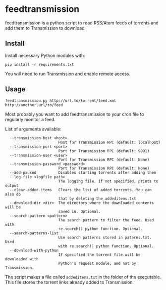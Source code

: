 # feedtransmission
feedtransmission is a python script to read RSS/Atom feeds of torrents and add them to Transmission to download

## Install

Install necessary Python modules with:
```
pip install -r requirements.txt 
```

You will need to run Transmission and enable remote access.

## Usage

```
feedtransmission.py http://url.to/torrent/feed.xml http://another.url/to/feed
```

Most probably you want to add feedtransmission to your cron file to regularly monitor a feed.

List of arguments available:
```
  --transmission-host <host>
                        Host for Transmission RPC (default: localhost)
  --transmission-port <port>
                        Port for Transmission RPC (default: 9091)
  --transmission-user <user>
                        Port for Transmission RPC (default: None)
  --transmission-password <password>
                        Port for Transmission RPC (default: None)
  --add-paused          Disables starting torrents after adding them
  --log-file <logfile path>
                        The logging file, if not specified, prints to output
  --clear-added-items   Clears the list of added torrents. You can also do
                        that by deleting the addeditems.txt
  --download-dir <dir>  The directory where the downloaded contents will be
                        saved in. Optional.
  --search-pattern <pattern>
                        The search pattern to filter the feed. Used with 
                        re.search() python function. Optional.
  --search-patterns-list
                        Use search patterns stored in paterns.txt. Used 
                        with re.search() python function. Optional.
  --download-with-python
                        If specified the torrent file will be downloaded with
                        Python's request module, and not by Transmission.

```


The script makes a file called `addeditems.txt` in the folder of the executable. This file stores the torrent links already added to Transmission.


